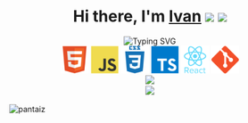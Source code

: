<h1 align="center">Hi there, I'm <a href="https://t.me/pantaiz" color="#fd8019" target="_blank">Ivan</a> 
<img src="https://www.codewars.com/users/pantaiz/badges/micro">
<img src="https://github.com/blackcater/blackcater/raw/main/images/Hi.gif" height="32"/></h1>



<div align="center"><img src="https://readme-typing-svg.demolab.com?font=Poppins&weight=500&size=24&duration=2000&pause=500&multiline=true&width=552&height=100&lines=I'm+a+novice+Frontend+developer+from+Belarus.;If+you+have+any+suggestion%2C+write+to+me+in;telegram+%40pantaiz" alt="Typing SVG" /></div>
<div> </div>
<div></div>
<div> </div>
<div align="center" >
<img src="https://github.com/devicons/devicon/raw/master/icons/html5/html5-original.svg" height="50px">
<img src="https://raw.githubusercontent.com/devicons/devicon/1119b9f84c0290e0f0b38982099a2bd027a48bf1/icons/javascript/javascript-original.svg" height="50px">
<img src="https://github.com/devicons/devicon/raw/master/icons/css3/css3-plain-wordmark.svg" height="50px">
<img src="https://github.com/devicons/devicon/raw/master/icons/typescript/typescript-original.svg" height="50px">
<img src="https://github.com/devicons/devicon/raw/master/icons/react/react-original-wordmark.svg" height="50px">
<img src="https://raw.githubusercontent.com/devicons/devicon/1119b9f84c0290e0f0b38982099a2bd027a48bf1/icons/git/git-plain.svg" height="50px"></div>

<div align="center"><img src="https://streak-stats.demolab.com?user=Pantaiz&&theme=dark&border_radius=10&date_format=j%20M%5B%20Y%5D"/></div>

<div align="center"><img src="https://github-readme-stats.vercel.app/api/top-langs/?username=pantaiz&theme=dark"/></div>

<p align="left"> <img src="https://komarev.com/ghpvc/?username=pantaiz&label=Profile%20views&color=0e75b6&style=flat" alt="pantaiz" /> </p>
<!---
pantaiz/pantaiz is a ✨ special ✨ repository because its `README.md` (this file) appears on your GitHub profile.
You can click the Preview link to take a look at your changes.
--->
















